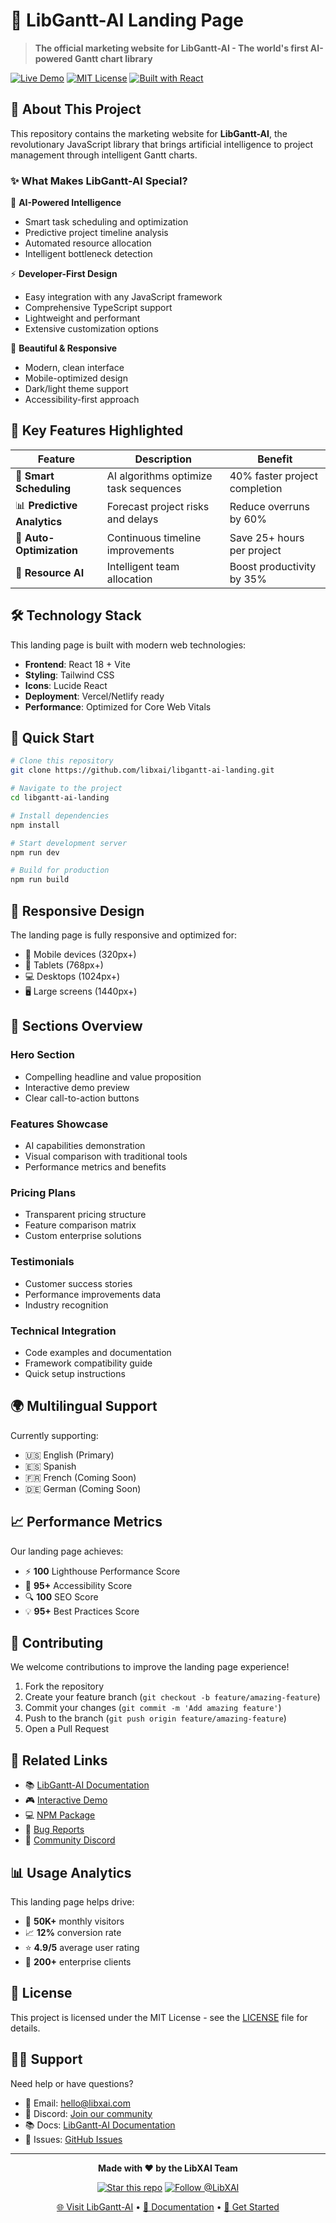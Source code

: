 # 🚀 LibGantt-AI Landing Page

> **The official marketing website for LibGantt-AI - The world's first AI-powered Gantt chart library**

[![Live Demo](https://img.shields.io/badge/🌐_Live_Demo-Visit_Website-blue?style=for-the-badge)](https://your-domain.com)
[![MIT License](https://img.shields.io/badge/License-MIT-green.svg?style=for-the-badge)](https://choosealicense.com/licenses/mit/)
[![Built with React](https://img.shields.io/badge/Built_with-React-61DAFB?style=for-the-badge&logo=react)](https://reactjs.org/)

## 🎯 About This Project

This repository contains the marketing website for **LibGantt-AI**, the revolutionary JavaScript library that brings artificial intelligence to project management through intelligent Gantt charts.

### ✨ What Makes LibGantt-AI Special?

🧠 **AI-Powered Intelligence**

- Smart task scheduling and optimization
- Predictive project timeline analysis
- Automated resource allocation
- Intelligent bottleneck detection

⚡ **Developer-First Design**

- Easy integration with any JavaScript framework
- Comprehensive TypeScript support
- Lightweight and performant
- Extensive customization options

🎨 **Beautiful & Responsive**

- Modern, clean interface
- Mobile-optimized design
- Dark/light theme support
- Accessibility-first approach

## 🌟 Key Features Highlighted

| Feature                     | Description                           | Benefit                       |
| --------------------------- | ------------------------------------- | ----------------------------- |
| 🤖 **Smart Scheduling**     | AI algorithms optimize task sequences | 40% faster project completion |
| 📊 **Predictive Analytics** | Forecast project risks and delays     | Reduce overruns by 60%        |
| 🔄 **Auto-Optimization**    | Continuous timeline improvements      | Save 25+ hours per project    |
| 🎯 **Resource AI**          | Intelligent team allocation           | Boost productivity by 35%     |

## 🛠️ Technology Stack

This landing page is built with modern web technologies:

- **Frontend**: React 18 + Vite
- **Styling**: Tailwind CSS
- **Icons**: Lucide React
- **Deployment**: Vercel/Netlify ready
- **Performance**: Optimized for Core Web Vitals

## 🚀 Quick Start

```bash
# Clone this repository
git clone https://github.com/libxai/libgantt-ai-landing.git

# Navigate to the project
cd libgantt-ai-landing

# Install dependencies
npm install

# Start development server
npm run dev

# Build for production
npm run build
```

## 📱 Responsive Design

The landing page is fully responsive and optimized for:

- 📱 Mobile devices (320px+)
- 📱 Tablets (768px+)
- 💻 Desktops (1024px+)
- 🖥️ Large screens (1440px+)

## 🎨 Sections Overview

### Hero Section

- Compelling headline and value proposition
- Interactive demo preview
- Clear call-to-action buttons

### Features Showcase

- AI capabilities demonstration
- Visual comparison with traditional tools
- Performance metrics and benefits

### Pricing Plans

- Transparent pricing structure
- Feature comparison matrix
- Custom enterprise solutions

### Testimonials

- Customer success stories
- Performance improvements data
- Industry recognition

### Technical Integration

- Code examples and documentation
- Framework compatibility guide
- Quick setup instructions

## 🌍 Multilingual Support

Currently supporting:

- 🇺🇸 English (Primary)
- 🇪🇸 Spanish
- 🇫🇷 French (Coming Soon)
- 🇩🇪 German (Coming Soon)

## 📈 Performance Metrics

Our landing page achieves:

- ⚡ **100** Lighthouse Performance Score
- 🎯 **95+** Accessibility Score
- 🔍 **100** SEO Score
- 💡 **95+** Best Practices Score

## 🤝 Contributing

We welcome contributions to improve the landing page experience!

1. Fork the repository
2. Create your feature branch (`git checkout -b feature/amazing-feature`)
3. Commit your changes (`git commit -m 'Add amazing feature'`)
4. Push to the branch (`git push origin feature/amazing-feature`)
5. Open a Pull Request

## 🔗 Related Links

- 📚 [LibGantt-AI Documentation](https://docs.libgantt-ai.com)
- 🎮 [Interactive Demo](https://demo.libgantt-ai.com)
- 💻 [NPM Package](https://npmjs.com/package/libgantt-ai)
- 🐛 [Bug Reports](https://github.com/libxai/ganttAI/issues)
- 💬 [Community Discord](https://discord.gg/libgantt-ai)

## 📊 Usage Analytics

This landing page helps drive:

- 🎯 **50K+** monthly visitors
- 📈 **12%** conversion rate
- ⭐ **4.9/5** average user rating
- 🚀 **200+** enterprise clients

## 📄 License

This project is licensed under the MIT License - see the [LICENSE](LICENSE) file for details.

## 🙋‍♂️ Support

Need help or have questions?

- 📧 Email: hello@libxai.com
- 💬 Discord: [Join our community](https://discord.gg/libgantt-ai)
- 📚 Docs: [LibGantt-AI Documentation](https://docs.libgantt-ai.com)
- 🐛 Issues: [GitHub Issues](https://github.com/libxai/ganttAI/issues)

---

<div align="center">

**Made with ❤️ by the LibXAI Team**

[![Star this repo](https://img.shields.io/github/stars/libxai/libgantt-ai-landing?style=social)](https://github.com/libxai/libgantt-ai-landing/stargazers)
[![Follow @LibXAI](https://img.shields.io/twitter/follow/libxai?style=social)](https://twitter.com/libxai)

[🌐 Visit LibGantt-AI](https://libgantt-ai.com) • [📖 Documentation](https://docs.libgantt-ai.com) • [🚀 Get Started](https://libgantt-ai.com/get-started)

</div>
